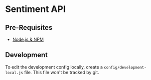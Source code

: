 # Sentiment API

## Pre-Requisites

-   [Node.js & NPM](http://nodejs.org)

## Development

To edit the development config locally, create a `config/development-local.js`
file. This file won't be tracked by git.
